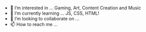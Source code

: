 - 👀 I’m interested in ... Gaming, Art, Content Creation and Music
- 🌱 I’m currently learning ... JS, CSS, HTML!
- 💞️ I’m looking to collaborate on ... 
- 📫 How to reach me ... 

<!---
yaz-io/yaz-io is a ✨ special ✨ repository because its `README.md` (this file) appears on your GitHub profile.
You can click the Preview link to take a look at your changes.
--->
